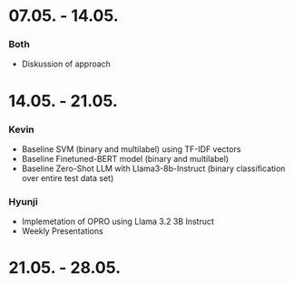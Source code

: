 # 07.05. - 14.05.

### Both
- Diskussion of approach

# 14.05. - 21.05.

### Kevin
- Baseline SVM (binary and multilabel) using TF-IDF vectors
- Baseline Finetuned-BERT model (binary and multilabel)
- Baseline Zero-Shot LLM with Llama3-8b-Instruct (binary classification over entire test data set)

### Hyunji
- Implemetation of OPRO using Llama 3.2 3B Instruct
- Weekly Presentations

# 21.05. - 28.05.
